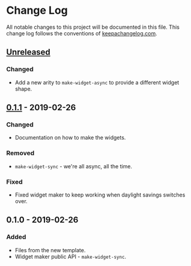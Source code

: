# Change Log
All notable changes to this project will be documented in this file. This change log follows the conventions of [keepachangelog.com](http://keepachangelog.com/).

## [Unreleased]
### Changed
- Add a new arity to `make-widget-async` to provide a different widget shape.

## [0.1.1] - 2019-02-26
### Changed
- Documentation on how to make the widgets.

### Removed
- `make-widget-sync` - we're all async, all the time.

### Fixed
- Fixed widget maker to keep working when daylight savings switches over.

## 0.1.0 - 2019-02-26
### Added
- Files from the new template.
- Widget maker public API - `make-widget-sync`.

[Unreleased]: https://github.com/your-name/project-euler-clojure/compare/0.1.1...HEAD
[0.1.1]: https://github.com/your-name/project-euler-clojure/compare/0.1.0...0.1.1
